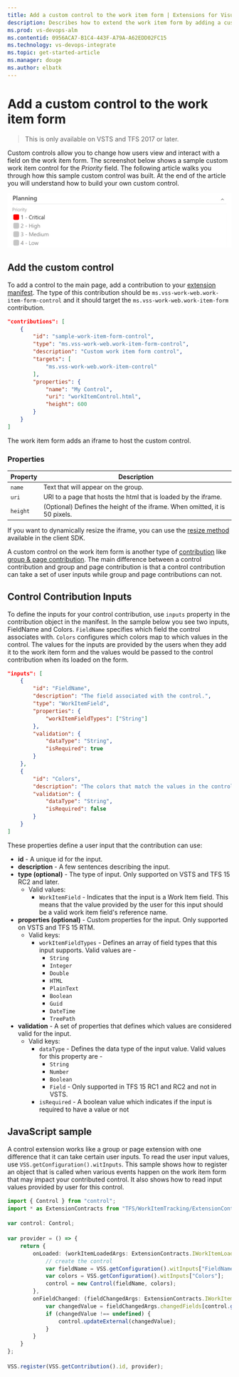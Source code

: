 ```yaml
---
title: Add a custom control to the work item form | Extensions for Visual Studio Team Services
description: Describes how to extend the work item form by adding a custom control.
ms.prod: vs-devops-alm
ms.contentid: 0956ACA7-B1C4-443F-A79A-A62EDD02FC15
ms.technology: vs-devops-integrate
ms.topic: get-started-article
ms.manager: douge
ms.author: elbatk
---
```


# Add a custom control to the work item form

> This is only available on VSTS and TFS 2017 or later.

Custom controls allow you to change how users view and interact with a field on the work item form.  The screenshot below shows a sample custom work item control for the *Priority* field. The following article walks you through how this sample custom control was built.  At the end of the article you will understand how to build your own custom control.

<img src="./_img/customcontrol.png" style="width: 600px;"/>

## Add the custom control
To add a control to the main page, add a contribution to your [extension manifest](../develop/manifest.md). The type of this contribution should be `ms.vss-work-web.work-item-form-control`
and it should target the `ms.vss-work-web.work-item-form` contribution.

```json
"contributions": [
    {  
        "id": "sample-work-item-form-control",
        "type": "ms.vss-work-web.work-item-form-control",
        "description": "Custom work item form control",
        "targets": [
            "ms.vss-work-web.work-item-control"
        ],
        "properties": {
            "name": "My Control",
            "uri": "workItemControl.html",
            "height": 600
        }
    }
]
```

The work item form adds an iframe to host the custom control.

### Properties

| Property     | Description           |
|--------------|-----------------------|
| ```name```         | Text that will appear on the group.   |
| ```uri```          | URI to a page that hosts the html that is loaded by the iframe.
| ```height```       | (Optional) Defines the height of the iframe. When omitted, it is 50 pixels.

If you want to dynamically resize the iframe, you can use the [resize method](https://www.visualstudio.com/en-us/docs/integrate/extensions/reference/client/core-sdk#method_resize) available in the client SDK. 

A custom control on the work item form is another type of [contribution](https://www.visualstudio.com/en-us/docs/integrate/extensions/develop/contributions-overview) like [group & page contribution](https://www.visualstudio.com/en-us/docs/integrate/extensions/develop/add-workitem-extension). The main difference between a control contribution and group and page contribution is that a control contribution can take a set of user inputs while group and page contributions can not. 

## Control Contribution Inputs
To define the inputs for your control contribution, use `inputs` property in the contribution object in the manifest. In the sample below you see two inputs, FieldName and Colors.  `FieldName` specifies which field the control associates with.  `Colors` configures which colors map to which values in the control. The values for the inputs are provided by the users when they add it to the work item form and the values would be passed to the control contribution when its loaded on the form.

```json
"inputs": [
    {
        "id": "FieldName",
        "description": "The field associated with the control.",
        "type": "WorkItemField",
        "properties": {
            "workItemFieldTypes": ["String"]
        },
        "validation": {
            "dataType": "String",
            "isRequired": true
        }
    },
    {
        "id": "Colors",
        "description": "The colors that match the values in the control.",
        "validation": {
            "dataType": "String",
            "isRequired": false
        }
    }
]
```

These properties define a user input that the contribution can use:

* **id** - A unique id for the input.
* **description** - A few sentences describing the input.
* **type (optional)** - The type of input. Only supported on VSTS and TFS 15 RC2 and later.
  * Valid values: 
    * `WorkItemField` - Indicates that the input is a Work Item field. This means that the value provided by the user for this input should be a valid work item field's reference name.
* **properties (optional)** - Custom properties for the input. Only supported on VSTS and TFS 15 RTM.
  * Valid keys:
    * `workItemFieldTypes` - Defines an array of field types that this input supports. Valid values are -
        * `String`
        * `Integer`
        * `Double`
        * `HTML`
        * `PlainText`
        * `Boolean`
        * `Guid`
        * `DateTime`
        * `TreePath`
* **validation** - A set of properties that defines which values are considered valid for the input.
    * Valid keys:
        * `dataType` - Defines the data type of the input value. Valid values for this property are -
            * `String`
            * `Number`
            * `Boolean`
            * `Field` - Only supported in TFS 15 RC1 and RC2 and not in VSTS.
        * `isRequired` - A boolean value which indicates if the input is required to have a value or not


## JavaScript sample
A control extension works like a group or page extension with one difference that it can take certain user inputs. To read the user input values, use `VSS.getConfiguration().witInputs`. This sample shows how to register an object that is called when various events happen on the work item form that may impact your contributed control. It also shows how to read input values provided by user for this control.

```typescript
import { Control } from "control";
import * as ExtensionContracts from "TFS/WorkItemTracking/ExtensionContracts";

var control: Control;

var provider = () => {
    return {
        onLoaded: (workItemLoadedArgs: ExtensionContracts.IWorkItemLoadedArgs) => {
            // create the control
            var fieldName = VSS.getConfiguration().witInputs["FieldName"];
            var colors = VSS.getConfiguration().witInputs["Colors"];
            control = new Control(fieldName, colors);
        },
        onFieldChanged: (fieldChangedArgs: ExtensionContracts.IWorkItemFieldChangedArgs) => {
            var changedValue = fieldChangedArgs.changedFields[control.getFieldName()];
            if (changedValue !== undefined) {
                control.updateExternal(changedValue);
            }
        }
    }
};

VSS.register(VSS.getContribution().id, provider);
```
    


